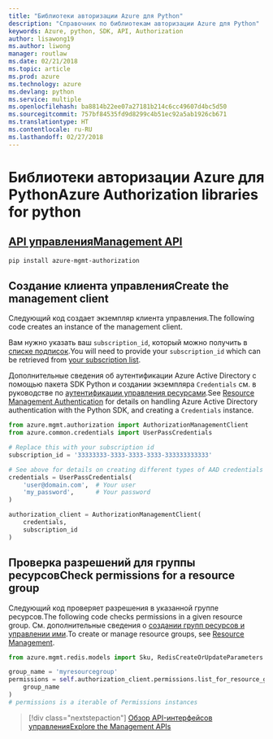 ```yaml
---
title: "Библиотеки авторизации Azure для Python"
description: "Справочник по библиотекам авторизации Azure для Python"
keywords: Azure, python, SDK, API, Authorization
author: lisawong19
ms.author: liwong
manager: routlaw
ms.date: 02/21/2018
ms.topic: article
ms.prod: azure
ms.technology: azure
ms.devlang: python
ms.service: multiple
ms.openlocfilehash: ba8814b22ee07a27181b214c6cc49607d4bc5d50
ms.sourcegitcommit: 757bf84535fd9d8299c4b51ec92a5ab1926cb671
ms.translationtype: HT
ms.contentlocale: ru-RU
ms.lasthandoff: 02/27/2018
---
```

# <a name="azure-authorization-libraries-for-python"></a><span data-ttu-id="b3202-104">Библиотеки авторизации Azure для Python</span><span class="sxs-lookup"><span data-stu-id="b3202-104">Azure Authorization libraries for python</span></span>

## <a name="management-apipythonapioverviewazureauthorizationmanagement"></a>[<span data-ttu-id="b3202-105">API управления</span><span class="sxs-lookup"><span data-stu-id="b3202-105">Management API</span></span>](/python/api/overview/azure/authorization/management)

```bash
pip install azure-mgmt-authorization
```

## <a name="create-the-management-client"></a><span data-ttu-id="b3202-106">Создание клиента управления</span><span class="sxs-lookup"><span data-stu-id="b3202-106">Create the management client</span></span>

<span data-ttu-id="b3202-107">Следующий код создает экземпляр клиента управления.</span><span class="sxs-lookup"><span data-stu-id="b3202-107">The following code creates an instance of the management client.</span></span>

<span data-ttu-id="b3202-108">Вам нужно указать ваш ``subscription_id``, который можно получить в [списке подписок](https://manage.windowsazure.com/#Workspaces/AdminTasks/SubscriptionMapping).</span><span class="sxs-lookup"><span data-stu-id="b3202-108">You will need to provide your ``subscription_id`` which can be retrieved from [your subscription list](https://manage.windowsazure.com/#Workspaces/AdminTasks/SubscriptionMapping).</span></span>

<span data-ttu-id="b3202-109">Дополнительные сведения об аутентификации Azure Active Directory с помощью пакета SDK Python и создании экземпляра ``Credentials`` см. в руководстве по [аутентификации управления ресурсами](/python/azure/python-sdk-azure-authenticate).</span><span class="sxs-lookup"><span data-stu-id="b3202-109">See [Resource Management Authentication](/python/azure/python-sdk-azure-authenticate) for details on handling Azure Active Directory authentication with the Python SDK, and creating a ``Credentials`` instance.</span></span>

```python
from azure.mgmt.authorization import AuthorizationManagementClient
from azure.common.credentials import UserPassCredentials

# Replace this with your subscription id
subscription_id = '33333333-3333-3333-3333-333333333333'

# See above for details on creating different types of AAD credentials
credentials = UserPassCredentials(
    'user@domain.com',  # Your user
    'my_password',      # Your password
)

authorization_client = AuthorizationManagementClient(
    credentials,
    subscription_id
)
``` 

## <a name="check-permissions-for-a-resource-group"></a><span data-ttu-id="b3202-110">Проверка разрешений для группы ресурсов</span><span class="sxs-lookup"><span data-stu-id="b3202-110">Check permissions for a resource group</span></span>

<span data-ttu-id="b3202-111">Следующий код проверяет разрешения в указанной группе ресурсов.</span><span class="sxs-lookup"><span data-stu-id="b3202-111">The following code checks permissions in a given resource group.</span></span>
<span data-ttu-id="b3202-112">См. дополнительные сведения о [создании групп ресурсов и управлении ими](/python/api/overview/azure/azure.mgmt.resource).</span><span class="sxs-lookup"><span data-stu-id="b3202-112">To create or manage resource groups, see [Resource Management](/python/api/overview/azure/azure.mgmt.resource).</span></span>

```python
from azure.mgmt.redis.models import Sku, RedisCreateOrUpdateParameters

group_name = 'myresourcegroup'
permissions = self.authorization_client.permissions.list_for_resource_group(
    group_name
)
# permissions is a iterable of Permissions instances
```

> [!div class="nextstepaction"]
> [<span data-ttu-id="b3202-113">Обзор API-интерфейсов управления</span><span class="sxs-lookup"><span data-stu-id="b3202-113">Explore the Management APIs</span></span>](/python/api/overview/azure/authorization/management)

